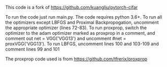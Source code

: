 This code is a fork of https://github.com/kuangliu/pytorch-cifar

To run the code just run main.py. The code requires python 3.6+.
To run all the optimizers except LBFGS and Proximal Backpropogation, uncomment the appropriate optimizer (lines 72-83). 
To run proxprop, switch the optimizer to the adam optimizer marked as proxprop in a comment, and comment out net = VGG('VGG13') and uncomment #net = proxVGG('VGG13').
To run LBFGS, uncomment lines 100 and 103-109 and comment lines 99 and 101

The proxprop code used is from https://github.com/tfrerix/proxprop